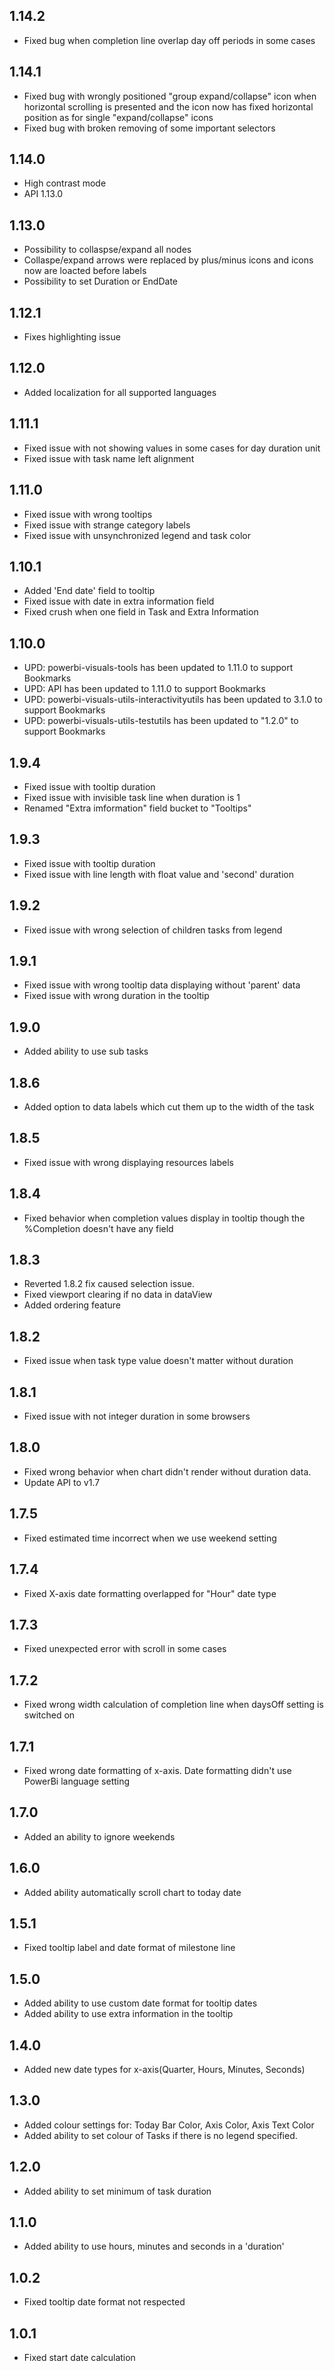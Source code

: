 ## 1.14.2
* Fixed bug when completion line overlap day off periods in some cases

## 1.14.1
* Fixed bug with wrongly positioned "group expand/collapse" icon when horizontal scrolling is presented and the icon now has fixed horizontal position as for single "expand/collapse" icons
* Fixed bug with broken removing of some important selectors 

## 1.14.0
* High contrast mode
* API 1.13.0

## 1.13.0
* Possibility to collaspse/expand all nodes
* Collaspe/expand arrows were replaced by plus/minus icons and icons now are loacted before labels
* Possibility to set Duration or EndDate

## 1.12.1
* Fixes highlighting issue

## 1.12.0
* Added localization for all supported languages

## 1.11.1
* Fixed issue with not showing values in some cases for day duration unit
* Fixed issue with task name left alignment

## 1.11.0
* Fixed issue with wrong tooltips
* Fixed issue with strange category labels
* Fixed issue with unsynchronized legend and task color

## 1.10.1
* Added 'End date' field to tooltip
* Fixed issue with date in extra information field
* Fixed crush when one field in Task and Extra Information

## 1.10.0
* UPD: powerbi-visuals-tools has been updated to 1.11.0 to support Bookmarks
* UPD: API has been updated to 1.11.0 to support Bookmarks
* UPD: powerbi-visuals-utils-interactivityutils has been updated to 3.1.0 to support Bookmarks
* UPD: powerbi-visuals-utils-testutils has been updated to "1.2.0" to support Bookmarks

## 1.9.4
 * Fixed issue with tooltip duration
 * Fixed issue with invisible task line when duration is 1
 * Renamed "Extra imformation" field bucket to "Tooltips"

## 1.9.3
 * Fixed issue with tooltip duration
 * Fixed issue with line length with float value and 'second' duration

## 1.9.2
 * Fixed issue with wrong selection of children tasks from legend

## 1.9.1
 * Fixed issue with wrong tooltip data displaying without 'parent' data
 * Fixed issue with wrong duration in the tooltip

## 1.9.0
 * Added ability to use sub tasks

## 1.8.6
 * Added option to data labels which cut them up to the width of the task

## 1.8.5
 * Fixed issue with wrong displaying resources labels

## 1.8.4
 * Fixed behavior when completion values display in tooltip though the
 %Completion doesn't have any field

## 1.8.3
 * Reverted 1.8.2 fix caused selection issue.
 * Fixed viewport clearing if no data in dataView
 * Added ordering feature

## 1.8.2
 * Fixed issue when task type value doesn't matter without duration

## 1.8.1
 * Fixed issue with not integer duration in some browsers

## 1.8.0
 * Fixed wrong behavior when chart didn't render without duration data.
 * Update API to v1.7

## 1.7.5
 * Fixed estimated time incorrect when we use weekend setting

## 1.7.4
 * Fixed X-axis date formatting overlapped for "Hour" date type

## 1.7.3
 * Fixed unexpected error with scroll in some cases
 
## 1.7.2
 * Fixed wrong width calculation of completion line when daysOff setting is switched on

## 1.7.1
 * Fixed wrong date formatting of x-axis. Date formatting didn't use PowerBi language setting

## 1.7.0
 * Added an ability to ignore weekends

## 1.6.0
 * Added ability automatically scroll chart to today date

## 1.5.1
 * Fixed tooltip label and date format of milestone line

## 1.5.0
 * Added ability to use custom date format for tooltip dates
 * Added ability to use extra information in the tooltip

## 1.4.0
 * Added new date types for x-axis(Quarter, Hours, Minutes, Seconds)

## 1.3.0
 * Added colour settings for: Today Bar Color, Axis Color, Axis Text Color
 * Added ability to set colour of Tasks if there is no legend specified.

## 1.2.0
 * Added ability to set minimum of task duration

## 1.1.0
 * Added ability to use hours, minutes and seconds in a 'duration'

## 1.0.2
 * Fixed tooltip date format not respected

## 1.0.1
 * Fixed start date calculation
